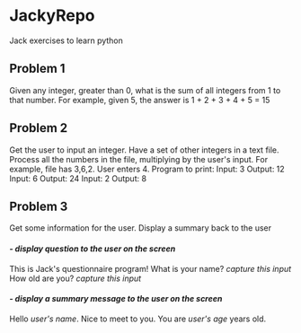 # JackyRepo
Jack exercises to learn python

## Problem 1
Given any integer, greater than 0, what is the sum of all integers from 1 to that number.
For example, given 5, the answer is 1 + 2 + 3 + 4 + 5 = 15

## Problem 2
Get the user to input an integer.  Have a set of other integers in a text file.
Process all the numbers in the file, multiplying by the user's input.
For example, file has 3,6,2.  User enters 4.  Program to print:
Input: 3  Output: 12
Input: 6  Output: 24
Input: 2  Output: 8

## Problem 3
Get some information for the user.  Display a summary back to the user
      
#### *- display question to the user on the screen* 
This is Jack's questionnaire program!
What is your name? *capture this input*  
How old are you? *capture this input*  

#### *- display a summary message to the user on the screen*
Hello *user's name*.  Nice to meet to you. You are *user's age* years old.
